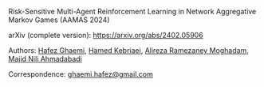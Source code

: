 Risk-Sensitive Multi-Agent Reinforcement Learning in Network Aggregative Markov Games (AAMAS 2024)


arXiv (complete version): https://arxiv.org/abs/2402.05906


Authors: [Hafez Ghaemi](https://scholar.google.com/citations?user=JCLX6oYAAAAJ&hl=en), [Hamed Kebriaei](https://scholar.google.com/citations?user=eDseLNYAAAAJ&hl=en), [Alireza Ramezaney Moghadam](https://scholar.google.com/citations?user=75ic5loAAAAJ&hl=en), [Majid Nili Ahmadabadi](https://scholar.google.com/citations?user=QlwWxmoAAAAJ&hl=en)

Correspondence: ghaemi.hafez@gmail.com
